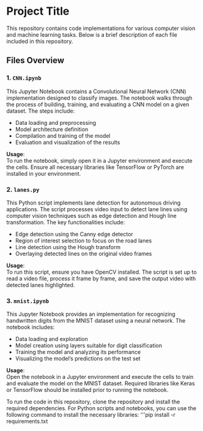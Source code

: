 # Project Title

This repository contains code implementations for various computer vision and machine learning tasks. Below is a brief description of each file included in this repository.

## Files Overview

### 1. `CNN.ipynb`
This Jupyter Notebook contains a Convolutional Neural Network (CNN) implementation designed to classify images. The notebook walks through the process of building, training, and evaluating a CNN model on a given dataset. The steps include:

- Data loading and preprocessing
- Model architecture definition
- Compilation and training of the model
- Evaluation and visualization of the results

**Usage**:  
To run the notebook, simply open it in a Jupyter environment and execute the cells. Ensure all necessary libraries like TensorFlow or PyTorch are installed in your environment.

### 2. `lanes.py`
This Python script implements lane detection for autonomous driving applications. The script processes video input to detect lane lines using computer vision techniques such as edge detection and Hough line transformation. The key functionalities include:

- Edge detection using the Canny edge detector
- Region of interest selection to focus on the road lanes
- Line detection using the Hough transform
- Overlaying detected lines on the original video frames

**Usage**:  
To run this script, ensure you have OpenCV installed. The script is set up to read a video file, process it frame by frame, and save the output video with detected lanes highlighted.

### 3. `mnist.ipynb`
This Jupyter Notebook provides an implementation for recognizing handwritten digits from the MNIST dataset using a neural network. The notebook includes:

- Data loading and exploration
- Model creation using layers suitable for digit classification
- Training the model and analyzing its performance
- Visualizing the model’s predictions on the test set

**Usage**:  
Open the notebook in a Jupyter environment and execute the cells to train and evaluate the model on the MNIST dataset. Required libraries like Keras or TensorFlow should be installed prior to running the notebook.



To run the code in this repository, clone the repository and install the required dependencies. For Python scripts and notebooks, you can use the following command to install the necessary libraries:
'''pip install -r requirements.txt
